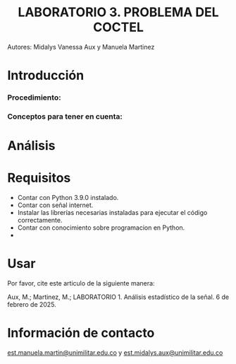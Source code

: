 <h1 align="center"> LABORATORIO 3. PROBLEMA DEL COCTEL </h1>

Autores: Midalys Vanessa Aux y Manuela Martinez

# Introducción

### Procedimiento:

### Conceptos para tener en cuenta:

# Análisis


# Requisitos
- Contar con Python 3.9.0 instalado.
- Contar con señal internet.
- Instalar las librerías necesarias instaladas para ejecutar el código correctamente.
- Contar con conocimiento sobre programacion en Python.
- 
# Usar
Por favor, cite este articulo de la siguiente manera:

Aux, M.; Martinez, M.;  LABORATORIO 1. Análisis estadístico de la señal. 6 de febrero de 2025.

# Información de contacto

est.manuela.martin@unimilitar.edu.co y est.midalys.aux@unimilitar.edu.co
